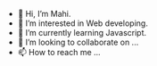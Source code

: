- 👋 Hi, I’m Mahi.
- 👀 I’m interested in Web developing.
- 🌱 I’m currently learning Javascript.
- 💞️ I’m looking to collaborate on ...
- 📫 How to reach me ...

<!---
Mahi307/Mahi307 is a ✨ special ✨ repository because its `README.md` (this file) appears on your GitHub profile.
You can click the Preview link to take a look at your changes.
--->
